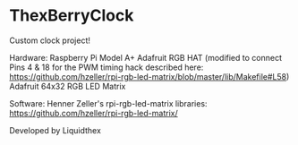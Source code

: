 # ThexBerryClock
Custom clock project!

Hardware:
Raspberry Pi Model A+
Adafruit RGB HAT (modified to connect Pins 4 & 18 for the PWM timing hack described here: https://github.com/hzeller/rpi-rgb-led-matrix/blob/master/lib/Makefile#L58)
Adafruit 64x32 RGB LED Matrix

Software:
Henner Zeller's rpi-rgb-led-matrix libraries: https://github.com/hzeller/rpi-rgb-led-matrix/

Developed by Liquidthex
